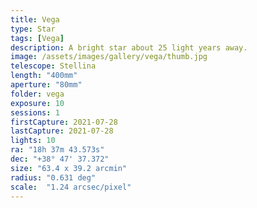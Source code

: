 ```yaml
---
title: Vega
type: Star
tags: [Vega]
description: A bright star about 25 light years away.
image: /assets/images/gallery/vega/thumb.jpg
telescope: Stellina
length: "400mm"
aperture: "80mm"
folder: vega
exposure: 10
sessions: 1
firstCapture: 2021-07-28
lastCapture: 2021-07-28
lights: 10
ra:	"18h 37m 43.573s"
dec: "+38° 47' 37.372"
size: "63.4 x 39.2 arcmin"
radius:	"0.631 deg"
scale:	"1.24 arcsec/pixel"
---
```

